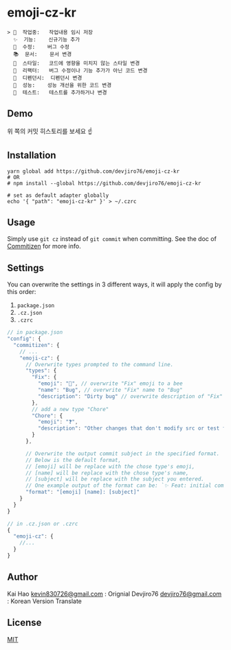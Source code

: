 # emoji-cz-kr
```
> 🚧  작업중:   작업내용 임시 저장
  ✨  기능:    신규기능 추가
  🐛  수정:    버그 수정
  📚  문서:    문서 변경
  🎨  스타일:   코드에 영향을 미치지 않는 스타일 변경
  🔨  리팩터:   버그 수정이나 기능 추가가 아닌 코드 변경
  🔌  디펜던시:  디펜던시 변경
  🚀  성능:    성능 개선을 위한 코드 변경
  🚨  테스트:   테스트를 추가하거나 변경
```

## Demo
위 쪽의 커밋 히스토리를 보세요 :point_up:

## Installation
```
yarn global add https://github.com/devjiro76/emoji-cz-kr
# OR
# npm install --global https://github.com/devjiro76/emoji-cz-kr

# set as default adapter globally
echo '{ "path": "emoji-cz-kr" }' > ~/.czrc
```

## Usage
Simply use `git cz` instead of `git commit` when committing. See the doc of [Commitizen](https://github.com/commitizen/cz-cli) for more info.

## Settings
You can overwrite the settings in 3 different ways, it will apply the config by this order:

1. `package.json`
2. `.cz.json`
3. `.czrc`

```js
// in package.json
"config": {
  "commitizen": {
    // ...
    "emoji-cz": {
      // Overwrite types prompted to the command line.
      "types": {
        "Fix": {
          "emoji": "🐝", // overwrite "Fix" emoji to a bee
          "name": "Bug", // overwrite "Fix" name to "Bug"
          "description": "Dirty bug" // overwrite description of "Fix"
        },
        // add a new type "Chore"
        "Chore": {
          "emoji": "❓",
          "description": "Other changes that don't modify src or test files"
        }
      },

      // Overwrite the output commit subject in the specified format.
      // Below is the default format,
      // [emoji] will be replace with the chose type's emoji,
      // [name] will be replace with the chose type's name,
      // [subject] will be replace with the subject you entered.
      // One example output of the format can be: `✨ Feat: initial commit`
      "format": "[emoji] [name]: [subject]"
    }
  }
}

// in .cz.json or .czrc
{
  "emoji-cz": {
    //...
  }
}
```

## Author
Kai Hao <kevin830726@gmail.com> : Orignial
Devjiro76 <devjiro76@gmail.com> : Korean Version Translate

## License
[MIT](LICENSE)
